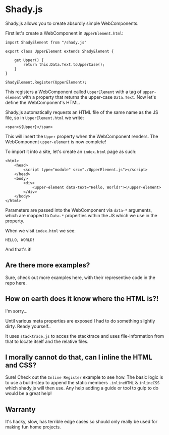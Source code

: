 # Shady.js

Shady.js allows you to create absurdly simple WebComponents.

First let's create a WebComponent in `UpperElement.html`:

```
import ShadyElement from "/shady.js"

export class UpperElement extends ShadyElement {

    get Upper() {
        return this.Data.Text.toUpperCase();
    }
}

ShadyElement.Register(UpperElement);
```

This registers a WebComponent called `UpperElement` with a tag of `upper-element` with a property that returns the upper-case `Data.Text`. Now let's define the WebComponent's HTML.

Shady.js automatically requests an HTML file of the same name as the JS file, so in `UpperElement.html` we write:

```
<span>${Upper}</span>
```

This will insert the `Upper` property when the WebComponent renders. The WebComponent `upper-element` is now complete!

To import it into a site, let's create an `index.html` page as such:

```
<html>
    <head>
        <script type="module" src="./UpperElement.js"></script>
    </head>
    <body>
        <div>
            <upper-element data-text="Hello, World!"></upper-element>
        </div>
    </body>
</html>
```

Parameters are passed into the WebComponent via `data-*` arguments, which are mapped to `Data.*` properties within the JS which we use in the property.

When we visit `index.html` we see:

```
HELLO, WORLD!
```

And that's it!

## Are there more examples?

Sure, check out more examples here, with their representive code in the repo here.

## How on earth does it know where the HTML is?!

I'm sorry... 

Until various meta properties are exposed I had to do something slightly dirty. Ready yourself.. 

It uses `stacktrace.js` to acces the stacktrace and uses file-information from that to locate itself and the relative files.

## I morally cannot do that, can I inline the HTML and CSS?

Sure! Check out the `Inline Register` example to see how. The basic logic is to use a build-step to append the static members `.inlineHTML` & `inlineCSS` which shady.js will then use. Any help adding a guide or tool to gulp to do would be a great help!

## Warranty

It's hacky, slow, has terrible edge cases so should only really be used for making fun home projects.
